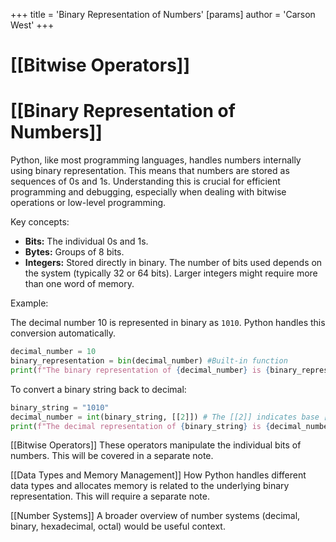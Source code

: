 +++
 title = 'Binary Representation of Numbers'
[params]
	author = 'Carson West'
+++
# [[Bitwise Operators]]
# [[Binary Representation of Numbers]] 
Python, like most programming languages, handles numbers internally using binary representation.  This means that numbers are stored as sequences of 0s and 1s. Understanding this is crucial for efficient programming and debugging, especially when dealing with bitwise operations or low-level programming.

Key concepts:

* **Bits:** The individual 0s and 1s.
* **Bytes:**  Groups of 8 bits.
* **Integers:** Stored directly in binary. The number of bits used depends on the system (typically 32 or 64 bits). Larger integers might require more than one word of memory.

Example:

The decimal number 10 is represented in binary as `1010`.  Python handles this conversion automatically.

```python
decimal_number = 10
binary_representation = bin(decimal_number) #Built-in function
print(f"The binary representation of {decimal_number} is {binary_representation}") # Output: 0b1010 (0b prefix indicates binary)

```

To convert a binary string back to decimal:

```python
binary_string = "1010"
decimal_number = int(binary_string, [[2]]) # The [[2]] indicates base [[2]] (binary)
print(f"The decimal representation of {binary_string} is {decimal_number}") # Output: 10
```

[[Bitwise Operators]]  These operators manipulate the individual bits of numbers.  This will be covered in a separate note.

[[Data Types and Memory Management]]  How Python handles different data types and allocates memory is related to the underlying binary representation.  This will require a separate note.


[[Number Systems]]  A broader overview of number systems (decimal, binary, hexadecimal, octal) would be useful context.
